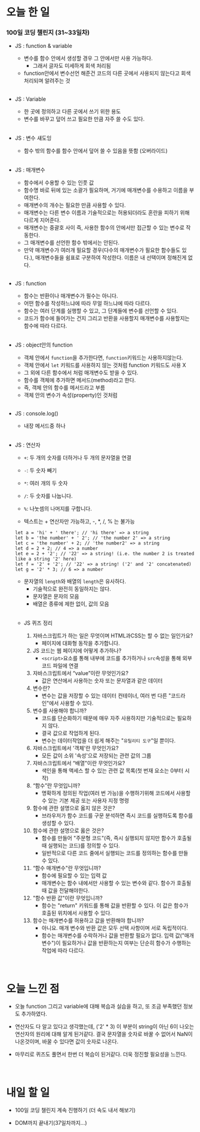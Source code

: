 # 오늘 한 일

### 100일 코딩 챌린지 (31~33일차)

- JS : function & variable

  - 변수를 함수 안에서 생성할 경우 그 안에서만 사용 가능하다.
    - 그래서 글자도 미세하게 회색 처리됨
  - function안에서 변수선언 해준건 코드의 다른 곳에서 사용되지 않는다고 회색처리되며 알려주는 것

  <br />

- JS : Variable

  - 한 곳에 정의하고 다른 곳에서 쓰기 위한 용도
  - 변수를 바꾸고 덮어 쓰고 필요한 만큼 자주 쓸 수도 있다.

  <br />

- JS : 변수 섀도잉

  - 함수 밖의 함수를 함수 안에서 덮어 쓸 수 있음을 뜻함 (오버라이드)

  <br />

- JS : 매개변수

  - 함수에서 수용할 수 있는 인풋 값
  - 함수명 바로 뒤에 있는 소괄가 필요하며, 거기에 매개변수를 수용하고 이름을 부여한다.
  - 매개변수의 개수는 필요한 만큼 사용할 수 있다.
  - 매개변수는 다른 변수 이름과 기술적으로는 허용되더라도 혼란을 피하기 위해 다르게 지어준다.
  - 매개변수는 중괄호 사이 즉, 사용한 함수의 안에서만 접근할 수 있는 변수로 작동한다.
  - 그 매개변수를 선언한 함수 밖에서는 안된다.
  - 만약 매개변수가 여러개 필요할 경우(다수의 매개변수가 필요한 함수들도 있다.), 매개변수들을 쉼표로 구분하여 작성한다. 이름은 내 선택이며 정해진게 없다.

  <br />

- JS : function

  - 함수는 반환이나 매개변수가 필수는 아니다.
  - 어떤 함수를 작성하느냐에 따라 무얼 하느냐에 따라 다르다.
  - 함수는 여러 단계를 실행할 수 있고, 그 단계들에 변수를 선언할 수 있다.
  - 코드가 함수에 들어가는 건지 그리고 반환을 사용할지 매개변수를 사용할지는 함수에 따라 다르다.

  <br />

- JS : object안의 function

  - 객체 안에서 `function`을 추가한다면, `function`키워드는 사용하지않는다.
  - 객체 안에서 `let` 키워드를 사용하지 않는 것처럼 function 키워드도 사용 X
  - 그 외에 다른 함수에서 처럼 매개변수도 받을 수 있다.
  - 함수를 객체에 추가하면 메서드(method)라고 한다.
  - 즉, 객체 안의 함수를 메서드라고 부름
  - 객체 안의 변수가 속성(property)인 것처럼

  <br />

- JS : console.log()

  - 내장 메서드중 하나

  <br />

- JS : 연산자

  - `+`: 두 개의 숫자를 더하거나 두 개의 문자열을 연결

  - `-`: 두 숫자 빼기

  - `*`: 여러 개의 두 숫자

  - `/`: 두 숫자를 나눕니다.

  - `%`: 나눗셈의 나머지를 구합니다.

  - 텍스트는 + 연산자만 가능하고, -, \*, /, % 는 불가능

  ```
  let a = 'hi' + ' there'; // 'hi there' => a string
  let b = 'the number' + ' 2'; // 'the number 2' => a string
  let c = 'the number' + 2; // 'the number2' => a string
  let d = 2 + 2; // 4 => a number
  let e = 2 + '2'; // '22' => a string! (i.e. the number 2 is treated like a string '2' here)
  let f = '2' + '2'; // '22' => a string! ('2' and '2' concatenated)
  let g = '2' * 3; // 6 => a number
  ```

  - 문자열의 `length`와 배열의 `length`은 유사하다.
    - 기술적으로 완전히 동일하지는 않다.
    - 문자열은 문자의 모음
    - 배열은 종류에 제한 없이, 값의 모음

  <br />

  - JS 퀴즈 정리

    1. 자바스크립트가 하는 일은 무엇이며 HTML과CSS는 할 수 없는 일인가요?
       - 페이지에 대화형 동작을 추가합니다.
    2. JS 코드는 웹 페이지에 어떻게 추가하나?
       - `<script>`요소를 통해 내부에 코드를 추가하거나 `src`속성을 통해 외부 코드 파일에 연결
    3. 자바스크립트에서 “value”이란 무엇인가요?
       - 값은 연산에서 사용하는 숫자 또는 문자열과 같은 데이터
    4. 변수란?
       - 변수는 값을 저장할 수 있는 데이터 컨테이너, 여러 번 다른 "코드라인"에서 사용할 수 있다.
    5. 변수를 사용해야 합니까?
       - 코드를 단순화하기 때문에 매우 자주 사용하지만 기술적으로는 필요하지 않다.
       - 결국 값으로 작업하게 된다.
       - 변수는 데이터작업을 더 쉽게 해주는 "`유틸리티 도구`"일 뿐이다.
    6. 자바스크립트에서 '객체'란 무엇인가요?
       - 모든 값이 소위 '속성'으로 저장되는 관련 값의 그룹
    7. 자바스크립트에서 “배열"이란 무엇인가요?
       - 색인을 통해 액세스 할 수 있는 관련 값 목록(첫 번재 요소는 0부터 시작)
    8. “함수”란 무엇입니까?
       - 명확하게 정의된 작업(여러 번 가능)을 수행하기위해 코드에서 사용할 수 있는 기본 제공 또는 사용자 지정 명령
    9. 함수에 관한 설명으로 옳지 않은 것은?
       - 브라우저가 함수 코드를 구문 분석하면 즉시 코드를 실행하도록 함수를 생성할 수 있다.
    10. 함수에 관한 설명으로 옳은 것은?
        - 함수를 만들어 "주문형 코드"(즉, 즉시 실행되지 않지만 함수가 호출될 때 실행되는 코드)를 정의할 수 있다.
        - 일반적으로 다른 코드 줄에서 실행되는 코드를 정의하는 함수를 만들 수 있다.
    11. “함수 매개변수"란 무엇입니까?
        - 함수에 필요할 수 있는 입력 값
        - 매개변수는 함수 내에서만 사용할 수 있는 변수와 같다. 함수가 호출될 때 값을 전달해야한다.
    12. "함수 반환 값"이란 무엇입니까?
        - 함수는 "return" 키워드를 통해 값을 반환할 수 있다. 이 값은 함수가 호출된 위치에서 사용할 수 있다.
    13. 함수는 매개변수를 허용하고 값을 반환해야 합니까?
        - 아니요. 매개 변수와 반환 값은 모두 선택 사항이며 서로 독립적이다.
        - 함수는 매개변수를 수락하거나 값을 반환할 필요가 없다. 입력 값("매개변수")이 필요하거나 값을 반환하는지 여부는 단순히 함수가 수행하는 작업에 따라 다르다.

<br />

# 오늘 느낀 점

- 오늘 function 그리고 variable에 대해 복습과 실습을 하고, 또 조금 부족했던 정보도 추가하였다.

- 연산자도 다 알고 있다고 생각했는데, ('2' \* 3) 이 부분이 string이 아닌 6이 나오는 연산자의 원리에 대해 알게 된거같다. 결국 문자열을 숫자로 바꿀 수 없어서 NaN이 나온것이며, 바꿀 수 있다면 값이 숫자로 나온다.

- 마무리로 퀴즈도 풀면서 한번 더 복습이 된거같다. 더욱 정진할 필요성을 느낀다.

<br />

# 내일 할 일

- 100일 코딩 챌린지 계속 진행하기 (더 속도 내서 해보기)

- DOM까지 끝내기(37일차까지...)
